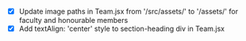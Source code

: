 - [x] Update image paths in Team.jsx from '/src/assets/' to '/assets/' for faculty and honourable members
- [x] Add textAlign: 'center' style to section-heading div in Team.jsx
